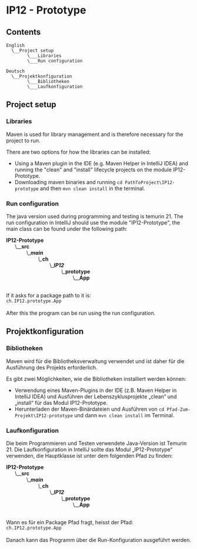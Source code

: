 # IP12 - Prototype

## Contents

    English
      \__Project setup
            \___Libraries
            \___Run configuration

    Deutsch
      \__Projektkonfiguration
            \___Bibliotheken
            \___Laufkonfiguration

## Project setup
### Libraries
Maven is used for library management and is therefore necessary for the project to run.

There are two options for how the libraries can be installed:
* Using a Maven plugin in the IDE (e.g. Maven Helper in IntelliJ IDEA) and running the "clean" and "install" lifecycle projects on the module IP12-Prototype.
* Downloading maven binaries and running ```cd PathToProject\IP12-prototype``` and then ```mvn clean install``` in the terminal.

### Run configuration
The java version used during programming and testing is temurin 21.
The run configuration in IntelliJ should use the module "IP12-Prototype", the main class can be found under the following path:

**IP12-Prototype**<br>
&nbsp; &nbsp; &nbsp;
\\__**src**
<br> &nbsp; &nbsp; &nbsp; &nbsp; &nbsp; &nbsp; &nbsp;
\\\__**main**
<br> &nbsp; &nbsp; &nbsp; &nbsp; &nbsp; &nbsp; &nbsp; &nbsp; &nbsp; &nbsp; &nbsp;
\\\__**ch**
<br> &nbsp; &nbsp; &nbsp; &nbsp; &nbsp; &nbsp; &nbsp; &nbsp; &nbsp; &nbsp; &nbsp; &nbsp; &nbsp; &nbsp; &nbsp;
\\\__**IP12**
<br> &nbsp; &nbsp; &nbsp; &nbsp; &nbsp; &nbsp; &nbsp; &nbsp; &nbsp; &nbsp; &nbsp; &nbsp; &nbsp; &nbsp; &nbsp; &nbsp; &nbsp; &nbsp; &nbsp;
\\\__**prototype**
<br> &nbsp; &nbsp; &nbsp; &nbsp; &nbsp; &nbsp; &nbsp; &nbsp; &nbsp; &nbsp; &nbsp; &nbsp; &nbsp; &nbsp; &nbsp; &nbsp; &nbsp; &nbsp; &nbsp; &nbsp; &nbsp; &nbsp; &nbsp;
\\\__**App**

&nbsp;<br>
If it asks for a package path to it is:<br>
```ch.IP12.prototype.App```<br><br>
After this the program can be run using the run configuration.
<br>
## Projektkonfiguration
### Bibliotheken
Maven wird für die Bibliotheksverwaltung verwendet und ist daher für die Ausführung des Projekts erforderlich.

Es gibt zwei Möglichkeiten, wie die Bibliotheken installiert werden können:
* Verwendung eines Maven-Plugins in der IDE (z.B. Maven Helper in IntelliJ IDEA) und Ausführen der Lebenszyklusprojekte „clean“ und „install“ für das Modul IP12-Prototype.
* Herunterladen der Maven-Binärdateien und Ausführen von ```cd Pfad-Zum-Projekt\IP12-prototype``` und dann ```mvn clean install``` im Terminal.

### Laufkonfiguration
Die beim Programmieren und Testen verwendete Java-Version ist Temurin 21.
Die Laufkonfiguration in IntelliJ sollte das Modul „IP12-Prototype“ verwenden, die Hauptklasse ist unter dem folgenden Pfad zu finden:

**IP12-Prototype**<br>
&nbsp; &nbsp; &nbsp;
\\__**src**
<br> &nbsp; &nbsp; &nbsp; &nbsp; &nbsp; &nbsp; &nbsp;
\\\__**main**
<br> &nbsp; &nbsp; &nbsp; &nbsp; &nbsp; &nbsp; &nbsp; &nbsp; &nbsp; &nbsp; &nbsp;
\\\__**ch**
<br> &nbsp; &nbsp; &nbsp; &nbsp; &nbsp; &nbsp; &nbsp; &nbsp; &nbsp; &nbsp; &nbsp; &nbsp; &nbsp; &nbsp; &nbsp;
\\\__**IP12**
<br> &nbsp; &nbsp; &nbsp; &nbsp; &nbsp; &nbsp; &nbsp; &nbsp; &nbsp; &nbsp; &nbsp; &nbsp; &nbsp; &nbsp; &nbsp; &nbsp; &nbsp; &nbsp; &nbsp;
\\\__**prototype**
<br> &nbsp; &nbsp; &nbsp; &nbsp; &nbsp; &nbsp; &nbsp; &nbsp; &nbsp; &nbsp; &nbsp; &nbsp; &nbsp; &nbsp; &nbsp; &nbsp; &nbsp; &nbsp; &nbsp; &nbsp; &nbsp; &nbsp; &nbsp;
\\\__**App**

&nbsp;<br>
Wann es für ein Package Pfad fragt, heisst der Pfad:<br>
```ch.IP12.prototype.App```<br><br>
Danach kann das Programm über die Run-Konfiguration ausgeführt werden.